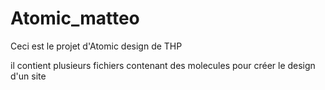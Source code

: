 # Atomic_matteo
 
Ceci est le projet d'Atomic design de THP

il contient plusieurs fichiers contenant des molecules pour créer le design d'un site



